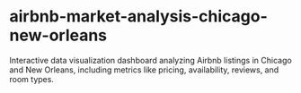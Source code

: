 # airbnb-market-analysis-chicago-new-orleans
Interactive data visualization dashboard analyzing Airbnb listings in Chicago and New Orleans, including metrics like pricing, availability, reviews, and room types.
